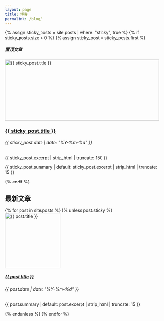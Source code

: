 ```yaml
---
layout: page
title: 博客
permalink: /blog/
---
```


<div class="container">
  <div class="row">
    <div class="col-12">
    </div>
  </div>

  <!-- 置顶文章 -->
  {% assign sticky_posts = site.posts | where: "sticky", true %}
  {% if sticky_posts.size > 0 %}
    {% assign sticky_post = sticky_posts.first %}
    <div class="row mb-5">
      <div class="col-12">
        <div class="card border-primary">
          <div class="card-header bg-primary text-white">
            <h5 class="mb-0">置顶文章</h5>
          </div>
          <div class="card-body">
            <div class="row">
              <div class="col-md-4">
                <a href="{{ sticky_post.url | relative_url }}">
                  <img src="{{ sticky_post.cover_image | default: '/assets/images/default-cover.svg' | relative_url }}" 
                       alt="{{ sticky_post.title }}" class="img-fluid rounded" style="width: 100%; height: 200px; object-fit: cover;">
                </a>
              </div>
              <div class="col-md-8">
                <h3 class="card-title">
                  <a href="{{ sticky_post.url | relative_url }}" class="text-decoration-none text-dark">{{ sticky_post.title }}</a>
                </h3>
                <h6 class="card-subtitle mb-3 text-muted">{{ sticky_post.date | date: "%Y-%m-%d" }}</h6>
                <p class="card-text">{{ sticky_post.excerpt | strip_html | truncate: 150 }}</p>
                <p class="card-text small text-muted">{{ sticky_post.summary | default: sticky_post.excerpt | strip_html | truncate: 15 }}</p>
              </div>
            </div>
          </div>
        </div>
      </div>
    </div>
  {% endif %}

  <!-- 最新文章列表 -->
  <div class="row">
    <div class="col-12 mb-3">
      <h2>最新文章</h2>
    </div>
  </div>

  <div class="row">
    {% for post in site.posts %}
      {% unless post.sticky %}
        <div class="col-md-4 mb-4">
          <div class="card h-100">
            <a href="{{ post.url | relative_url }}">
              <img src="{{ post.cover_image | default: '/assets/images/default-cover.svg' | relative_url }}" 
                   alt="{{ post.title }}" class="card-img-top" style="height: 180px; object-fit: cover;">
            </a>
            <div class="card-body">
              <h5 class="card-title">
                <a href="{{ post.url | relative_url }}" class="text-decoration-none text-dark">{{ post.title }}</a>
              </h5>
              <h6 class="card-subtitle mb-2 text-muted">{{ post.date | date: "%Y-%m-%d" }}</h6>
              <p class="card-text small">{{ post.summary | default: post.excerpt | strip_html | truncate: 15 }}</p>
            </div>
          </div>
        </div>
      {% endunless %}
    {% endfor %}
  </div>
</div> 